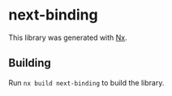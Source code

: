 # next-binding

This library was generated with [Nx](https://nx.dev).

## Building

Run `nx build next-binding` to build the library.
